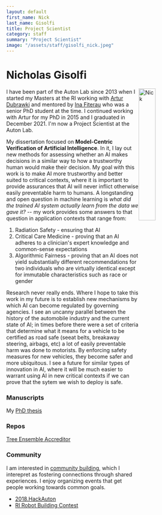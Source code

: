 ```yaml
---
layout: default
first_name: Nick
last_name: Gisolfi
title: Project Scientist
category: staff
summary: "Project Scientist"
image: "/assets/staff/gisolfi_nick.jpeg"
---
```


# Nicholas Gisolfi

<img src="{{'/assets/staff/gisolfi_nick.jpeg' | relative_url}}" alt="Nick" style="width:30%;float:right">

I have been part of the Auton Lab since 2013 when I started my Masters at the RI working with [Artur Dubrawki][1] and mentored by [Ina Fiterau][2] who was a senior PhD student at the time.  I continued working with Artur for my PhD in 2015 and I graduated in December 2021.  I'm now a Project Scientist at the Auton Lab.

My dissertation focused on **Model-Centric Verification of Artificial Intelligence**.  In it, I lay out new methods for assessing whether an AI makes decisions in a similar way to how a trustworthy human would make their decision.  My goal with this work is to make AI more trustworthy and better suited to critical contexts, where it is important to provide assurances that AI will never inflict otherwise easily preventable harm to humans.  A longstanding and open question in machine learning is *what did the trained AI system actually learn from the data we gave it?* -- my work provides some answers to that question in application contexts that range from:

1. Radiation Safety - ensuring that AI 
2. Critical Care Medicine - proving that an AI adheres to a clinician's expert knowledge and common-sense expectations
3. Algorithmic Fairness - proving that an AI does not yield substantially different recommendations for two individuals who are virtually identical except for immutable characteristics such as race or gender

Research never really ends.  Where I hope to take this work in my future is to establish new mechanisms by which AI can become regulated by governing agencies.  I see an uncanny parallel between the history of the automobile industry and the current state of AI; in times before there were a set of criteria that determine what it means for a vehicle to be certified as road safe (seeat belts, breakaway steering, airbags, etc) a lot of easily preventable harm was done to motorists.  By enforcing safety measures for new vehicles, they become safer and more ubiquitous.  I see a future for similar types of innovation in AI, where it will be much easier to warrant using AI in new critical contexts if we can prove that the sytem we wish to deploy is safe.


### Manuscripts
My [PhD thesis][3]

### Repos
[Tree Ensemble Accreditor][4]


### Community
I am interested in [community building][5], which I interepret as fostering connections through shared experiences.  I enjoy organizing events that get people working towards common goals.

- [2018.HackAuton][6]
- [RI Robot Building Contest][7]

[1]:</staff/dubrawski_artur.html>
[2]:</staff/fiterau_madalina.html>
[3]:<https://www.ri.cmu.edu/publications/model-centric-verification-of-artificial-intelligence/>
[4]:<http://git.int.autonlab.org/ngisolfi/TEA>
[5]:<https://www.science.org/content/article/building-community-career>
[6]:<http://www.cs.cmu.edu/~ngisolfi/hackauton.html>
[7]:<http://www.cs.cmu.edu/~ngisolfi/orientation.html>

